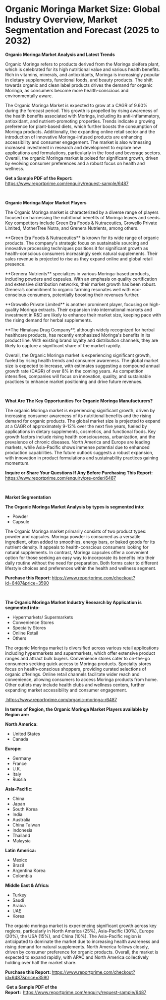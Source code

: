 <p><h1>Organic Moringa Market Size: Global Industry Overview, Market Segmentation and Forecast (2025 to 2032)</h1></p><p><strong>Organic Moringa Market Analysis and Latest Trends</strong></p>
<p><p>Organic Moringa refers to products derived from the Moringa oleifera plant, which is celebrated for its high nutritional value and various health benefits. Rich in vitamins, minerals, and antioxidants, Moringa is increasingly popular in dietary supplements, functional foods, and beauty products. The shift towards organic and clean label products drives the demand for organic Moringa, as consumers become more health-conscious and environmentally aware.</p><p>The Organic Moringa Market is expected to grow at a CAGR of 9.60% during the forecast period. This growth is propelled by rising awareness of the health benefits associated with Moringa, including its anti-inflammatory, antioxidant, and nutrient-promoting properties. Trends indicate a growing preference for plant-based diets, which further boosts the consumption of Moringa products. Additionally, the expanding online retail sector and the introduction of innovative Moringa-infused products are enhancing accessibility and consumer engagement. The market is also witnessing increased investment in research and development to explore new applications and formulations, particularly in the food and beverage sectors. Overall, the organic Moringa market is poised for significant growth, driven by evolving consumer preferences and a robust focus on health and wellness.</p></p>
<p><strong>Get a Sample PDF of the Report:&nbsp;</strong> <a href="https://www.reportprime.com/enquiry/request-sample/6487?utm_campaign=4519&utm_medium=2&utm_source=Github&utm_content=ia&utm_term=15052025&utm_id=organic-moringa">https://www.reportprime.com/enquiry/request-sample/6487</a></p>
<p>&nbsp;</p>
<p><strong>Organic Moringa Major Market Players</strong></p>
<p><p>The Organic Moringa market is characterized by a diverse range of players focused on harnessing the nutritional benefits of Moringa leaves and seeds. Key competitors include Green Era Foods & Nutraceutics, Growello Private Limited, MotherTree Nutra, and Grenera Nutrients, among others.</p><p>**Green Era Foods & Nutraceutics** is known for its wide range of organic products. The company's strategic focus on sustainable sourcing and innovative processing techniques positions it for significant growth as health-conscious consumers increasingly seek natural supplements. Their sales revenue is projected to rise as they expand online and global retail presence.</p><p>**Grenera Nutrients** specializes in various Moringa-based products, including powders and capsules. With an emphasis on quality certification and extensive distribution networks, their market growth has been robust. Grenera’s commitment to organic farming resonates well with eco-conscious consumers, potentially boosting their revenues further.</p><p>**Growello Private Limited** is another prominent player, focusing on high-quality Moringa extracts. Their expansion into international markets and investment in R&D are likely to enhance their market size, keeping pace with the rising demand for herbal supplements.</p><p>**The Himalaya Drug Company**, although widely recognized for herbal healthcare products, has recently emphasized Moringa's benefits in its product line. With existing brand loyalty and distribution channels, they are likely to capture a significant share of the market rapidly.</p><p>Overall, the Organic Moringa market is experiencing significant growth, fueled by rising health trends and consumer awareness. The global market size is expected to increase, with estimates suggesting a compound annual growth rate (CAGR) of over 8% in the coming years. As competition intensifies, companies will focus on innovation, quality, and sustainable practices to enhance market positioning and drive future revenues.</p></p>
<p>&nbsp;</p>
<p><strong>What Are The Key Opportunities For Organic Moringa Manufacturers?</strong></p>
<p><p>The organic Moringa market is experiencing significant growth, driven by increasing consumer awareness of its nutritional benefits and the rising demand for organic products. The global market size is projected to expand at a CAGR of approximately 9-12% over the next five years, fueled by applications in dietary supplements, cosmetics, and functional foods. Key growth factors include rising health consciousness, urbanization, and the prevalence of chronic diseases. North America and Europe are leading markets, while Asia-Pacific shows immense potential due to enhanced production capabilities. The future outlook suggests a robust expansion, with innovation in product formulations and sustainability practices gaining momentum.</p></p>
<p><strong>Inquire or Share Your Questions If Any Before Purchasing This Report:</strong> <a href="https://www.reportprime.com/enquiry/pre-order/6487?utm_campaign=4519&utm_medium=2&utm_source=Github&utm_content=ia&utm_term=15052025&utm_id=organic-moringa">https://www.reportprime.com/enquiry/pre-order/6487</a></p>
<p>&nbsp;</p>
<p><strong>Market Segmentation</strong></p>
<p><strong>The Organic Moringa Market Analysis by types is segmented into:</strong></p>
<p><ul><li>Powder</li><li>Capsule</li></ul></p>
<p><p>The Organic Moringa market primarily consists of two product types: powder and capsules. Moringa powder is consumed as a versatile ingredient, often added to smoothies, energy bars, or baked goods for its nutrient density. It appeals to health-conscious consumers looking for natural supplements. In contrast, Moringa capsules offer a convenient option for those seeking an easy way to incorporate its benefits into their daily routine without the need for preparation. Both forms cater to different lifestyle choices and preferences within the health and wellness segment.</p></p>
<p><strong>Purchase this Report:&nbsp;</strong><a href="https://www.reportprime.com/checkout?id=6487&price=3590&utm_campaign=4519&utm_medium=2&utm_source=Github&utm_content=ia&utm_term=15052025&utm_id=organic-moringa">https://www.reportprime.com/checkout?id=6487&price=3590</a></p>
<p>&nbsp;</p>
<p><strong>The Organic Moringa Market Industry Research by Application is segmented into:</strong></p>
<p><ul><li>Hypermarkets/ Supermarkets</li><li>Convenience Stores</li><li>Specialty Stores</li><li>Online Retail</li><li>Others</li></ul></p>
<p><p>The organic Moringa market is diversified across various retail applications including hypermarkets and supermarkets, which offer extensive product ranges and attract bulk buyers. Convenience stores cater to on-the-go consumers seeking quick access to Moringa products. Specialty stores focus on health-conscious shoppers, providing curated selections of organic offerings. Online retail channels facilitate wider reach and convenience, allowing consumers to access Moringa products from home. Other outlets may include health clubs and wellness centers, further expanding market accessibility and consumer engagement.</p></p>
<p><a href="https://www.reportprime.com/organic-moringa-r6487?utm_campaign=4519&utm_medium=2&utm_source=Github&utm_content=ia&utm_term=15052025&utm_id=organic-moringa">&nbsp;https://www.reportprime.com/organic-moringa-r6487</a></p>
<p><strong>In terms of Region, the Organic Moringa Market Players available by Region are:</strong></p>
<p>
    <p> <strong> North America: </strong>
        <ul>
            <li>United States</li>
            <li>Canada</li>
        </ul>
        </p> 
    <p> <strong> Europe: </strong>
        <ul>
            <li>Germany</li>
            <li>France</li>
            <li>U.K.</li>
            <li>Italy</li>
            <li>Russia</li>
        </ul>
        </p> 
    <p> <strong> Asia-Pacific: </strong>
        <ul>
            <li>China</li>
            <li>Japan</li>
            <li>South Korea</li>
            <li>India</li>
            <li>Australia</li>
            <li>China Taiwan</li>
            <li>Indonesia</li>
            <li>Thailand</li>
            <li>Malaysia</li>
        </ul>
        </p> 
    <p> <strong> Latin America: </strong>
        <ul>
            <li>Mexico</li>
            <li>Brazil</li>
            <li>Argentina Korea</li>
            <li>Colombia</li>
        </ul>
        </p> 
    <p> <strong> Middle East & Africa: </strong>
        <ul>
            <li>Turkey</li>
            <li>Saudi</li>
            <li>Arabia</li>
            <li>UAE</li>
            <li>Korea</li>
        </ul>
    </p>
    </p>
<p><p>The organic moringa market is experiencing significant growth across key regions, particularly in North America (25%), Asia-Pacific (30%), Europe (20%), the USA (15%), and China (10%). The Asia-Pacific region is anticipated to dominate the market due to increasing health awareness and rising demand for natural supplements. North America follows closely, driven by consumer preference for organic products. Overall, the market is expected to expand rapidly, with APAC and North America collectively holding over half the market share.</p></p>
<p><strong>Purchase this Report: </strong><a href="https://www.reportprime.com/checkout?id=6487&price=3590&utm_campaign=4519&utm_medium=2&utm_source=Github&utm_content=ia&utm_term=15052025&utm_id=organic-moringa">https://www.reportprime.com/checkout?id=6487&price=3590</a></p>
<p>&nbsp;<strong>Get a Sample PDF of the Report:&nbsp;&nbsp;</strong><a href="https://www.reportprime.com/enquiry/request-sample/6487?utm_campaign=4519&utm_medium=2&utm_source=Github&utm_content=ia&utm_term=15052025&utm_id=organic-moringa">https://www.reportprime.com/enquiry/request-sample/6487</a></p>
<p><strong></strong></p>
<p><p></p><p></p><p></p></p>